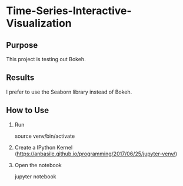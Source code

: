 # Time-Series-Interactive-Visualization

## Purpose

This project is testing out Bokeh.

## Results

I prefer to use the Seaborn library instead of Bokeh.

## How to Use

1. Run

    source venv/bin/activate

2. Create a IPython Kernel (https://anbasile.github.io/programming/2017/06/25/jupyter-venv/)

3. Open the notebook

    jupyter notebook

